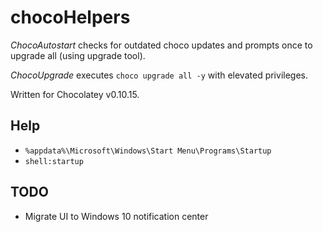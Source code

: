 # chocoHelpers
_ChocoAutostart_ checks for outdated choco updates and prompts once to upgrade all (using upgrade tool).

_ChocoUpgrade_ executes `choco upgrade all -y` with elevated privileges.

Written for Chocolatey v0.10.15.

## Help
* `%appdata%\Microsoft\Windows\Start Menu\Programs\Startup`
* `shell:startup`

## TODO
* Migrate UI to Windows 10 notification center
